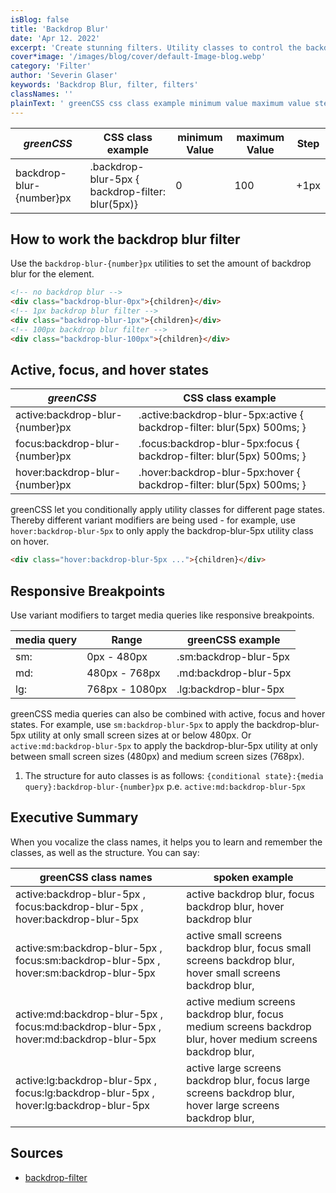 ```yaml
---
isBlog: false
title: 'Backdrop Blur'
date: 'Apr 12. 2022'
excerpt: 'Create stunning filters. Utility classes to control the backdrop blur.'
cover*image: '/images/blog/cover/default-Image-blog.webp'
category: 'Filter'
author: 'Severin Glaser'
keywords: 'Backdrop Blur, filter, filters'
classNames: ''
plainText: ' greenCSS css class example minimum value maximum value step backdrop-blur number px backdrop-blur-5px backdrop-filter: backdrop blur 5px 0 100 +1px how to work the backdrop blur filter use the `backdrop-blur number px` utilities to set the amount of backdrop blur for the element  active focus and hover states greenCSS css class example active:backdrop-blur number px active :backdrop-blur-5px:active backdrop-filter backdrop blur 5px 500ms; focus:backdrop-blur number px focus :backdrop-blur-5px:focus backdrop-filter backdrop blur 5px 500ms; hover:backdrop-blur number px hover :backdrop-blur-5px:hover backdrop-filter backdrop blur 5px 500ms; greenCSS let you conditionally apply utility classes for different page states thereby different variant modifiers are being used for example use `hover:backdrop-blur-5px` to only apply the backdrop-blur-5px utility class on hover  responsive breakpoints use variant modifiers to target media queries like responsive breakpoints media query range greenCSS example sm: 0px 480px sm:backdrop-blur-5px md: 480px 768px md:backdrop-blur-5px lg: 768px 1080px lg:backdrop-blur-5px greenCSS media queries can also be combined with active focus and hover states for example use `sm:backdrop-blur-5px` to apply the backdrop-blur-5px utility at only small screen sizes at or below 480px or `active:md:backdrop-blur-5px` to apply the backdrop-blur-5px utility at only between small screen sizes 480px and medium screen sizes 768px 1 the structure for auto classes is as follows: ` conditional state : media query :backdrop-blur number px` p e `active:md:backdrop-blur-5px` executive summary when you vocalize the class names it helps you to learn and remember the classes as well as the structure you can say: greenCSS class names spoken example active:backdrop-blur-5px focus:backdrop-blur-5px hover:backdrop-blur-5px active backdrop blur focus backdrop blur hover backdrop blur active:sm:backdrop-blur-5px focus:sm:backdrop-blur-5px hover:sm:backdrop-blur-5px active small screens backdrop blur focus small screens backdrop blur hover small screens backdrop blur active:md:backdrop-blur-5px focus:md:backdrop-blur-5px hover:md:backdrop-blur-5px active medium screens backdrop blur focus medium screens backdrop blur hover medium screens backdrop blur active:lg:backdrop-blur-5px focus:lg:backdrop-blur-5px hover:lg:backdrop-blur-5px active large screens backdrop blur focus large screens backdrop blur hover large screens backdrop blur sources backdrop blur https: developer mozilla org en-us docs web css filter-function backdrop blur '
---
```


| _greenCSS_                | CSS class example                                | minimum Value | maximum Value | Step |
| ------------------------ | ------------------------------------------------ | ------------- | ------------- | ---- |
| backdrop-blur-{number}px | .backdrop-blur-5px { backdrop-filter: blur(5px)} | 0             | 100           | +1px |

## How to work the backdrop blur filter

Use the `backdrop-blur-{number}px` utilities to set the amount of backdrop blur for the element.

```html
<!-- no backdrop blur -->
<div class="backdrop-blur-0px">{children}</div>
<!-- 1px backdrop blur filter -->
<div class="backdrop-blur-1px">{children}</div>
<!-- 100px backdrop blur filter -->
<div class="backdrop-blur-100px">{children}</div>
```

## Active, focus, and hover states

| _greenCSS_                       | CSS class example                                                       |
| ------------------------------- | ----------------------------------------------------------------------- |
| active:backdrop-blur-{number}px | .active\:backdrop-blur-5px:active { backdrop-filter: blur(5px) 500ms; } |
| focus:backdrop-blur-{number}px  | .focus\:backdrop-blur-5px:focus { backdrop-filter: blur(5px) 500ms; }   |
| hover:backdrop-blur-{number}px  | .hover\:backdrop-blur-5px:hover { backdrop-filter: blur(5px) 500ms; }   |

greenCSS let you conditionally apply utility classes for different page states. Thereby different variant modifiers are being used - for example, use `hover:backdrop-blur-5px` to only apply the backdrop-blur-5px utility class on hover.

```html
<div class="hover:backdrop-blur-5px ...">{children}</div>
```

## Responsive Breakpoints

Use variant modifiers to target media queries like responsive breakpoints.

| media query | Range          | greenCSS example       |
| ----------- | -------------- | --------------------- |
| sm:         | 0px - 480px    | .sm:backdrop-blur-5px |
| md:         | 480px - 768px  | .md:backdrop-blur-5px |
| lg:         | 768px - 1080px | .lg:backdrop-blur-5px |

greenCSS media queries can also be combined with active, focus and hover states. For example, use `sm:backdrop-blur-5px` to apply the backdrop-blur-5px utility at only small screen sizes at or below 480px. Or `active:md:backdrop-blur-5px` to apply the backdrop-blur-5px utility at only between small screen sizes (480px) and medium screen sizes (768px).

1. The structure for auto classes is as follows: `{conditional state}:{media query}:backdrop-blur-{number}px` p.e. `active:md:backdrop-blur-5px`

## Executive Summary

When you vocalize the class names, it helps you to learn and remember the classes, as well as the structure. You can say:

| greenCSS class names                                                                   | spoken example                                                                                               |
| ------------------------------------------------------------------------------------- | ------------------------------------------------------------------------------------------------------------ |
| active:backdrop-blur-5px , focus:backdrop-blur-5px , hover:backdrop-blur-5px          | active backdrop blur, focus backdrop blur, hover backdrop blur                                               |
| active:sm:backdrop-blur-5px , focus:sm:backdrop-blur-5px , hover:sm:backdrop-blur-5px | active small screens backdrop blur, focus small screens backdrop blur, hover small screens backdrop blur,    |
| active:md:backdrop-blur-5px , focus:md:backdrop-blur-5px , hover:md:backdrop-blur-5px | active medium screens backdrop blur, focus medium screens backdrop blur, hover medium screens backdrop blur, |
| active:lg:backdrop-blur-5px , focus:lg:backdrop-blur-5px , hover:lg:backdrop-blur-5px | active large screens backdrop blur, focus large screens backdrop blur, hover large screens backdrop blur,    |

## Sources

- [backdrop-filter](https://developer.mozilla.org/en-US/docs/Web/CSS/backdrop-filter)
